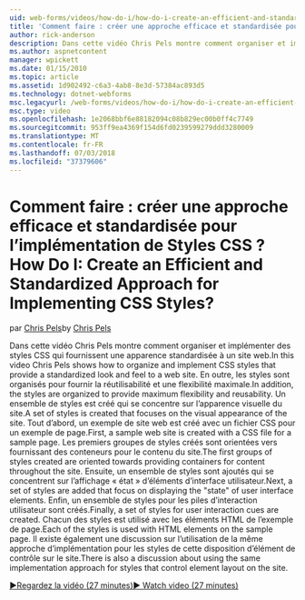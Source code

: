 ```yaml
---
uid: web-forms/videos/how-do-i/how-do-i-create-an-efficient-and-standardized-approach-for-implementing-css-styles
title: 'Comment faire : créer une approche efficace et standardisée pour l’implémentation de Styles CSS ? | Microsoft Docs'
author: rick-anderson
description: Dans cette vidéo Chris Pels montre comment organiser et implémenter des styles CSS qui fournissent une apparence standardisée à un site web. En outre, les styles sont...
ms.author: aspnetcontent
manager: wpickett
ms.date: 01/15/2010
ms.topic: article
ms.assetid: 1d902492-c6a3-4ab8-8e3d-57384ac893d5
ms.technology: dotnet-webforms
msc.legacyurl: /web-forms/videos/how-do-i/how-do-i-create-an-efficient-and-standardized-approach-for-implementing-css-styles
msc.type: video
ms.openlocfilehash: 1e2068bbf6e88182094c08b829ec00b0ff4c7749
ms.sourcegitcommit: 953ff9ea4369f154d6fd0239599279ddd3280009
ms.translationtype: MT
ms.contentlocale: fr-FR
ms.lasthandoff: 07/03/2018
ms.locfileid: "37379606"
---
```

<a name="how-do-i-create-an-efficient-and-standardized-approach-for-implementing-css-styles"></a><span data-ttu-id="07c0b-105">Comment faire : créer une approche efficace et standardisée pour l’implémentation de Styles CSS ?</span><span class="sxs-lookup"><span data-stu-id="07c0b-105">How Do I: Create an Efficient and Standardized Approach for Implementing CSS Styles?</span></span>
====================
<span data-ttu-id="07c0b-106">par [Chris Pels](https://twitter.com/chrispels)</span><span class="sxs-lookup"><span data-stu-id="07c0b-106">by [Chris Pels](https://twitter.com/chrispels)</span></span>

<span data-ttu-id="07c0b-107">Dans cette vidéo Chris Pels montre comment organiser et implémenter des styles CSS qui fournissent une apparence standardisée à un site web.</span><span class="sxs-lookup"><span data-stu-id="07c0b-107">In this video Chris Pels shows how to organize and implement CSS styles that provide a standardized look and feel to a web site.</span></span> <span data-ttu-id="07c0b-108">En outre, les styles sont organisés pour fournir la réutilisabilité et une flexibilité maximale.</span><span class="sxs-lookup"><span data-stu-id="07c0b-108">In addition, the styles are organized to provide maximum flexibility and reusability.</span></span> <span data-ttu-id="07c0b-109">Un ensemble de styles est créé qui se concentre sur l’apparence visuelle du site.</span><span class="sxs-lookup"><span data-stu-id="07c0b-109">A set of styles is created that focuses on the visual appearance of the site.</span></span> <span data-ttu-id="07c0b-110">Tout d’abord, un exemple de site web est créé avec un fichier CSS pour un exemple de page.</span><span class="sxs-lookup"><span data-stu-id="07c0b-110">First, a sample web site is created with a CSS file for a sample page.</span></span> <span data-ttu-id="07c0b-111">Les premiers groupes de styles créés sont orientées vers fournissant des conteneurs pour le contenu du site.</span><span class="sxs-lookup"><span data-stu-id="07c0b-111">The first groups of styles created are oriented towards providing containers for content throughout the site.</span></span> <span data-ttu-id="07c0b-112">Ensuite, un ensemble de styles sont ajoutés qui se concentrent sur l’affichage « état » d’éléments d’interface utilisateur.</span><span class="sxs-lookup"><span data-stu-id="07c0b-112">Next, a set of styles are added that focus on displaying the "state" of user interface elements.</span></span> <span data-ttu-id="07c0b-113">Enfin, un ensemble de styles pour les piles d’interaction utilisateur sont créés.</span><span class="sxs-lookup"><span data-stu-id="07c0b-113">Finally, a set of styles for user interaction cues are created.</span></span> <span data-ttu-id="07c0b-114">Chacun des styles est utilisé avec les éléments HTML de l’exemple de page.</span><span class="sxs-lookup"><span data-stu-id="07c0b-114">Each of the styles is used with HTML elements on the sample page.</span></span> <span data-ttu-id="07c0b-115">Il existe également une discussion sur l’utilisation de la même approche d’implémentation pour les styles de cette disposition d’élément de contrôle sur le site.</span><span class="sxs-lookup"><span data-stu-id="07c0b-115">There is also a discussion about using the same implementation approach for styles that control element layout on the site.</span></span>

[<span data-ttu-id="07c0b-116">&#9654;Regardez la vidéo (27 minutes)</span><span class="sxs-lookup"><span data-stu-id="07c0b-116">&#9654; Watch video (27 minutes)</span></span>](https://channel9.msdn.com/Blogs/ASP-NET-Site-Videos/how-do-i-create-an-efficient-and-standardized-approach-for-implementing-css-styles)
